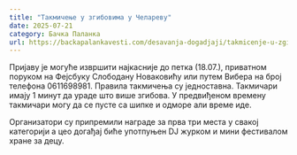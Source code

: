 ```yaml
---
title: "Такмичење у згибовима у Челареву"
date: 2025-07-21
category: Бачка Паланка
url: https://backapalankavesti.com/desavanja-dogadjaji/takmicenje-u-zgibovima-u-celarevu/
---
```


Пријаву је могуће извршити најкасније до петка (18.07.), приватном поруком на Фејсбуку Слободану Новаковићу или путем Вибера на број телефона 0611698981. Правила такмичења су једноставна. Такмичари имају 1 минут да ураде што више згибова. У предвиђеном времену такмичари могу да се пусте са шипке и одморе али време иде.

Организатори су припремили награде за прва три места у свакој категорији а цео догађај биће употпуњен DJ журком и мини фестивалом хране за децу.
